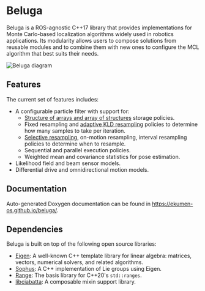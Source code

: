 # Beluga

Beluga is a ROS-agnostic C++17 library that provides implementations for Monte Carlo-based localization algorithms widely used in robotics applications.
Its modularity allows users to compose solutions from reusable modules and to combine them with new ones to configure the MCL algorithm that best suits their needs.

![Beluga diagram](https://github.com/Ekumen-OS/beluga/assets/33042669/c3a9375c-8beb-44ee-bcde-d4c0f62f576e)

## Features

The current set of features includes:

- A configurable particle filter with support for:
  - [Structure of arrays and array of structures][aos_soa] storage policies.
  - Fixed resampling and [adaptive KLD resampling][fox2001] policies to determine how many samples to take per iteration.
  - [Selective resampling][grisetti2007], on-motion resampling, interval resampling policies to determine when to resample.
  - Sequential and parallel execution policies.
  - Weighted mean and covariance statistics for pose estimation.
- Likelihood field and beam sensor models.
- Differential drive and omnidirectional motion models.

## Documentation

Auto-generated Doxygen documentation can be found in https://ekumen-os.github.io/beluga/.

## Dependencies

Beluga is built on top of the following open source libraries:

- [Eigen](https://gitlab.com/libeigen/eigen): A well-known C++ template library for linear algebra: matrices, vectors, numerical solvers, and related algorithms.
- [Sophus](https://github.com/strasdat/Sophus): A C++ implementation of Lie groups using Eigen.
- [Range](https://github.com/ericniebler/range-v3): The basis library for C++20's `std::ranges`.
- [libciabatta](https://github.com/atomgalaxy/libciabatta): A composable mixin support library.

[aos_soa]: https://en.wikipedia.org/wiki/AoS_and_SoA
[fox2001]: https://dl.acm.org/doi/10.5555/2980539.2980632
[grisetti2007]: https://doi.org/10.1109/TRO.2006.889486
